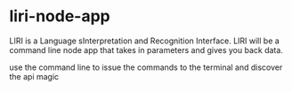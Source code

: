 # liri-node-app
LIRI is a Language sInterpretation and Recognition Interface. LIRI will be a command line node app that takes in parameters and gives you back data.

use the command line to issue the commands to the terminal and discover the api magic
